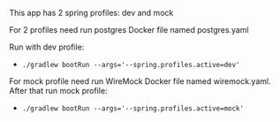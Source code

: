 
This app has 2 spring profiles: dev and mock

For 2 profiles need run postgres Docker file named postgres.yaml

Run with dev profile:
* `./gradlew bootRun --args='--spring.profiles.active=dev'`

For mock profile need run WireMock Docker file named wiremock.yaml. After that run mock profile:
* `./gradlew bootRun --args='--spring.profiles.active=mock'`
